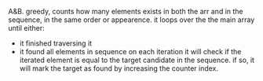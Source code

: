 A&B. greedy, counts how many elements exists in both the arr and in the sequence, in the same order or appearence.
it loops over the the main array until either:
- it finished traversing it
- it found all elements in sequence
on each iteration it will check if the iterated element is equal to the target candidate in the sequence.
if so, it will mark the target as found by increasing the counter index.